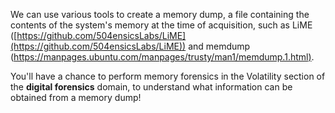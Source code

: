 We can use various tools to create a memory dump, a file containing the contents of the system's memory at the time of acquisition, such as LiME ([https://github.com/504ensicsLabs/LiME](https://github.com/504ensicsLabs/LiME)) and memdump ([https://manpages.ubuntu.com/manpages/trusty/man1/memdump.1.html)](https://manpages.ubuntu.com/manpages/trusty/man1/memdump.1.html\)).

You'll have a chance to perform memory forensics in the Volatility section of the **digital forensics** domain, to understand what information can be obtained from a memory dump!

